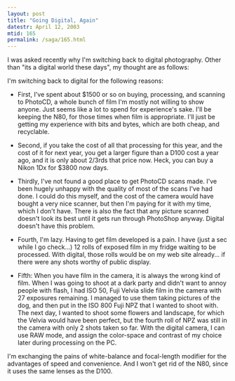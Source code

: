 ```yaml
---
layout: post
title: "Going Digital, Again"
datestr: April 12, 2003
mtid: 165
permalink: /saga/165.html
---
```


I was asked recently why I'm switching back to digital photography.  Other than "its a digital world these days", my thought are as follows:

I'm switching back to digital for the following reasons:

* First, I've spent about $1500 or so on buying, processing, and scanning to PhotoCD, a whole bunch of film I'm mostly not willing to show anyone.  Just seems like a lot to spend for experience's sake.  I'll be keeping the N80, for those times when film is appropriate. I'll just be getting my experience with bits and bytes, which are both cheap, and recyclable.

* Second, if you take the cost of all that processing for this year, and the cost of it for next year, you get a larger figure than a D100 cost a year ago, and it is only about 2/3rds that price now.  Heck, you can buy a Nikon 1Dx for $3800 now days.

* Thirdly, I've not found a good place to get PhotoCD scans made.  I've been hugely unhappy with the quality of most of the scans I've had done.  I could do this myself, and the cost of the camera would have bought a very nice scanner, but then I'm paying for it with my time, which I don't have.  There is also the fact that any picture scanned doesn't look its best until it gets run through PhotoShop anyway.  Digital doesn't have this problem.

* Fourth, I'm lazy.  Having to get film developed is a pain.  I have (just  a sec while I go check...) 12 rolls of exposed film in my fridge waiting to be processed.  With digital, those rolls would be on my web site already... if there were any shots worthy of public display.

* Fifth: When you have film in the camera, it is always the wrong kind of film.  When I was going to shoot at a dark party and didn't want to annoy people with flash, I had ISO 50, Fuji Velvia slide film in the camera with 27 exposures remaining.  I managed to use them taking pictures of the dog, and then put in the ISO 800 Fuji NPZ that I wanted to shoot with.  The next day, I wanted to shoot some flowers and landscape, for which the Velvia would have been perfect, but the fourth roll of NPZ was still in the camera with only 2 shots taken so far.  With the digital camera, I can use RAW mode, and assign the color-space and contrast of my choice later during processing on the PC.

I'm exchanging the pains of white-balance and focal-length modifier for the advantages of speed and convenience.  And I won't get rid of the N80, since it uses the same lenses as the D100.

